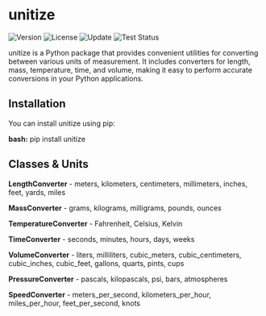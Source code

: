 # unitize
![Version](https://img.shields.io/badge/pypi-v0.0.3-blue)
![License](https://img.shields.io/badge/license-MIT-green)
![Update](https://img.shields.io/badge/last_updated-7/11/24-green)
![Test Status](https://github.com/NarenDawar/unitize/workflows/Tests/badge.svg)


unitize is a Python package that provides convenient utilities for converting between various units of measurement. It includes converters for length, mass, temperature, time, and volume, making it easy to perform accurate conversions in your Python applications.

## Installation

You can install unitize using pip:

**bash:**
pip install unitize

## Classes & Units

**LengthConverter** - meters, kilometers, centimeters, millimeters, inches, feet, yards, miles

**MassConverter** - grams, kilograms, milligrams, pounds, ounces

**TemperatureConverter** - Fahrenheit, Celsius, Kelvin

**TimeConverter** - seconds, minutes, hours, days, weeks

**VolumeConverter** - liters, milliliters, cubic_meters, cubic_centimeters, cubic_inches, cubic_feet, gallons, quarts, pints, cups

**PressureConverter** - pascals, kilopascals, psi, bars, atmospheres

**SpeedConverter** - meters_per_second, kilometers_per_hour, miles_per_hour, feet_per_second, knots




